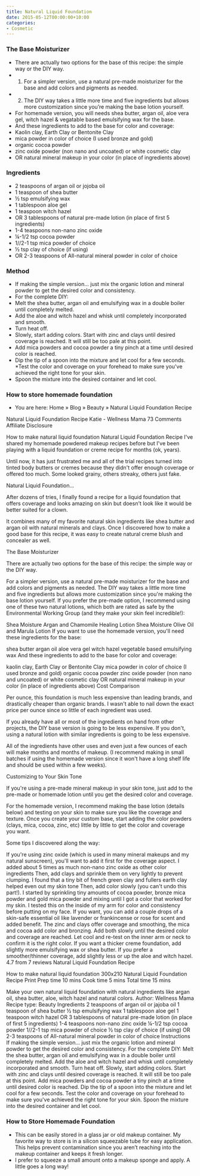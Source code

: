 ```yaml
---
title: Natural Liquid Foundation
date: 2015-05-12T00:00:00+10:00
categories:
- Cosmetic
---
```









### The Base Moisturizer

* There are actually two options for the base of this recipe: the simple way or the DIY way. 
* 1) For a simpler version, use a natural pre-made moisturizer for the base and add colors and pigments as needed.
* 2) The DIY way takes a little more time and five ingredients but allows more customization since you’re making the base lotion yourself.
* For homemade version, you will needs shea butter, argan oil, aloe vera gel, witch hazel & vegatable based emulsifying wax for the base.
* And these ingredients to add to the base for color and coverage:
* Kaolin clay, Earth Clay or Bentonite Clay
* mica powder in color of choice (I used bronze and gold)
* organic cocoa powder
* zinc oxide powder (non nano and uncoated) or white cosmetic clay
* OR natural mineral makeup in your color (in place of ingredients above)

### Ingredients

* 2 teaspoons of argan oil or jojoba oil
* 1 teaspoon of shea butter
* ½ tsp emulsifying wax
* 1 tablespoon aloe gel
* 1 teaspoon witch hazel
* OR 3 tablespoons of natural pre-made lotion (in place of first 5 ingredients)
* 1-4 teaspoons non-nano zinc oxide
* ¼-1/2 tsp cocoa powder
* 1<nowiki>//</nowiki>2-1 tsp mica powder of choice
* ½ tsp clay of choice (if using)
* OR 2-3 teaspoons of All-natural mineral powder in color of choice

### Method

* If making the simple version... just mix the organic lotion and mineral powder to get the desired color and consistency.
* For the complete DIY:
* Melt the shea butter, argan oil and emulsifying wax in a double boiler until completely melted.
* Add the aloe and witch hazel and whisk until completely incorporated and smooth.
* Turn heat off.
* Slowly, start adding colors. Start with zinc and clays until desired coverage is reached. It will still be too pale at this point.
* Add mica powders and cocoa powder a tiny pinch at a time until desired color is reached.
* Dip the tip of a spoon into the mixture and let cool for a few seconds. *Test the color and coverage on your forehead to make sure you've achieved the right tone for your skin.
* Spoon the mixture into the desired container and let cool.

### How to store homemade foundation

* You are here: Home » Blog » Beauty » Natural Liquid Foundation Recipe

Natural Liquid Foundation Recipe Katie - Wellness Mama 73 Comments
Affiliate Disclosure

How to make natural liquid foundation Natural Liquid Foundation Recipe
I've shared my homemade powdered makeup recipes before but I've been
playing with a liquid foundation or creme recipe for months (ok, years).

Until now, it has just frustrated me and all of the trial recipes turned
into tinted body butters or cremes because they didn't offer enough
coverage or offered too much. Some looked grainy, others streaky, others
just fake.

Natural Liquid Foundation...

After dozens of tries, I finally found a recipe for a liquid foundation
that offers coverage and looks amazing on skin but doesn't look like it
would be better suited for a clown.

It combines many of my favorite natural skin ingredients like shea
butter and argan oil with natural minerals and clays. Once I discovered
how to make a good base for this recipe, it was easy to create natural
creme blush and concealer as well.

The Base Moisturizer

There are actually two options for the base of this recipe: the simple
way or the DIY way.

For a simpler version, use a natural pre-made moisturizer for the base
and add colors and pigments as needed. The DIY way takes a little more
time and five ingredients but allows more customization since you're
making the base lotion yourself. If you prefer the pre-made option, I
recommend using one of these two natural lotions, which both are rated
as safe by the Environmental Working Group (and they make your skin feel
incredible!):

Shea Moisture Argan and Chamomile Healing Lotion Shea Moisture Olive Oil
and Marula Lotion If you want to use the homemade version, you'll need
these ingredients for the base:

shea butter argan oil aloe vera gel witch hazel vegetable based
emulsifying wax And these ingredients to add to the base for color and
coverage:

kaolin clay, Earth Clay or Bentonite Clay mica powder in color of choice
(I used bronze and gold) organic cocoa powder zinc oxide powder (non
nano and uncoated) or white cosmetic clay OR natural mineral makeup in
your color (in place of ingredients above) Cost Comparison

Per ounce, this foundation is much less expensive than leading brands,
and drastically cheaper than organic brands. I wasn't able to nail down
the exact price per ounce since so little of each ingredient was used.

If you already have all or most of the ingredients on hand from other
projects, the DIY base version is going to be less expensive. If you
don't, using a natural lotion with similar ingredients is going to be
less expensive.

All of the ingredients have other uses and even just a few ounces of
each will make months and months of makeup. (I recommend making in small
batches if using the homemade version since it won't have a long shelf
life and should be used within a few weeks).

Customizing to Your Skin Tone

If you're using a pre-made mineral makeup in your skin tone, just add to
the pre-made or homemade lotion until you get the desired color and
coverage.

For the homemade version, I recommend making the base lotion (details
below) and testing on your skin to make sure you like the coverage and
texture. Once you create your custom base, start adding the color
powders (clays, mica, cocoa, zinc, etc) little by little to get the
color and coverage you want.

Some tips I discovered along the way:

If you're using zinc oxide (which is used in many mineral makeups and my
natural sunscreen), you'll want to add it first for the coverage aspect.
I added about 5 times as much non-nano zinc oxide as other color
ingredients Then, add clays and sprinkle them on very lightly to prevent
clumping. I found that a tiny bit of french green clay and fullers earth
clay helped even out my skin tone Then, add color slowly (you can't undo
this part!). I started by sprinkling tiny amounts of cocoa powder,
bronze mica powder and gold mica powder and mixing until I got a color
that worked for my skin. I tested this on the inside of my arm for color
and consistency before putting on my face. If you want, you can add a
couple drops of a skin-safe essential oil like lavender or frankincense
or rose for scent and added benefit. The zinc and clays offer coverage
and smoothing, the mica and cocoa add color and bronzing. Add both
slowly until the desired color and coverage are reached. Let cool and
re-test on the inner arm or neck to confirm it is the right color. If
you want a thicker creme foundation, add slightly more emulsifying wax
or shea butter. If you prefer a smoother/thinner coverage, add slightly
less or up the aloe and witch hazel. 4.7 from 7 reviews Natural Liquid
Foundation Recipe

How to make natural liquid foundation 300x210 Natural Liquid Foundation
Recipe Print Prep time 10 mins Cook time 5 mins Total time 15 mins

Make your own natural liquid foundation with natural ingredients like
argan oil, shea butter, aloe, witch hazel and natural colors. Author:
Wellness Mama Recipe type: Beauty Ingredients 2 teaspoons of argan oil
or jajoba oil 1 teaspoon of shea butter ½ tsp emulsifying wax 1
tablespoon aloe gel 1 teaspoon witch hazel OR 3 tablespoons of natural
pre-made lotion (in place of first 5 ingredients) 1-4 teaspoons non-nano
zinc oxide ¼-1/2 tsp cocoa powder 1//2-1 tsp mica powder of choice ½ tsp
clay of choice (if using) OR 2-3 teaspoons of All-natural mineral powder
in color of choice Instructions If making the simple version\... just
mix the organic lotion and mineral powder to get the desired color and
consistency. For the complete DIY: Melt the shea butter, argan oil and
emulsifying wax in a double boiler until completely melted. Add the aloe
and witch hazel and whisk until completely incorporated and smooth. Turn
heat off. Slowly, start adding colors. Start with zinc and clays until
desired coverage is reached. It will still be too pale at this point.
Add mica powders and cocoa powder a tiny pinch at a time until desired
color is reached. Dip the tip of a spoon into the mixture and let cool
for a few seconds. Test the color and coverage on your forehead to make
sure you've achieved the right tone for your skin. Spoon the mixture
into the desired container and let cool.

### How to Store Homemade Foundation

* This can be easily stored in a glass jar or old makeup container. My favorite way to store is in a silicon squeezable tube for easy application. This helps prevent contamination since you aren’t reaching into the makeup container and keeps it fresh longer.
* I prefer to squeeze a small amount onto a makeup sponge and apply. A little goes a long way!
